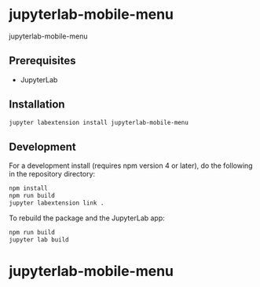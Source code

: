 # jupyterlab-mobile-menu

jupyterlab-mobile-menu


## Prerequisites

* JupyterLab

## Installation

```bash
jupyter labextension install jupyterlab-mobile-menu
```

## Development

For a development install (requires npm version 4 or later), do the following in the repository directory:

```bash
npm install
npm run build
jupyter labextension link .
```

To rebuild the package and the JupyterLab app:

```bash
npm run build
jupyter lab build
```

# jupyterlab-mobile-menu
